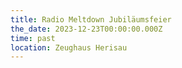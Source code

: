 ```yaml
---
title: Radio Meltdown Jubiläumsfeier
the_date: 2023-12-23T00:00:00.000Z
time: past
location: Zeughaus Herisau
---
```


